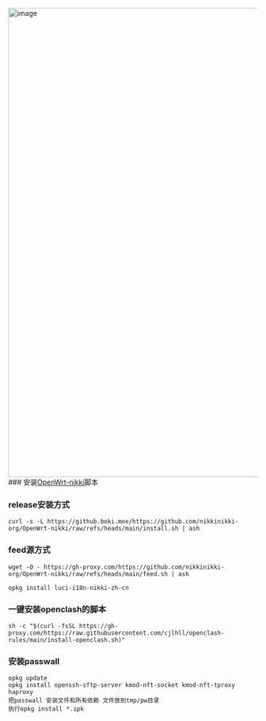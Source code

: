<img width="1269" height="946" alt="image" src="https://github.com/user-attachments/assets/bfd513d4-4aca-4280-9de5-ee14204bf171" />### 安装[OpenWrt-nikki](https://github.com/morytyann/OpenWrt-mihomo)脚本

### release安装方式
```shell
curl -s -L https://github.boki.moe/https://github.com/nikkinikki-org/OpenWrt-nikki/raw/refs/heads/main/install.sh | ash
```
### feed源方式
```
wget -O - https://gh-proxy.com/https://github.com/nikkinikki-org/OpenWrt-nikki/raw/refs/heads/main/feed.sh | ash

opkg install luci-i18n-nikki-zh-cn
```

### 一键安装openclash的脚本
```
sh -c "$(curl -fsSL https://gh-proxy.com/https://raw.githubusercontent.com/cjlhll/openclash-rules/main/install-openclash.sh)"
```

### 安装passwall
```
opkg update
opkg install openssh-sftp-server kmod-nft-socket kmod-nft-tproxy haproxy
把passwall 安装文件和所有依赖 文件放到tmp/pw目录
执行opkg install *.ipk
```
